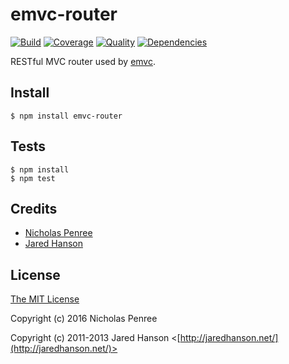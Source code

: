 # emvc-router

[![Build](https://travis-ci.org/emvc/emvc-router.png)](https://travis-ci.org/emvc/emvc-router)
[![Coverage](https://coveralls.io/repos/emvc/emvc-router/badge.png)](https://coveralls.io/r/emvc/emvc-router)
[![Quality](https://codeclimate.com/github/emvc/emvc-router.png)](https://codeclimate.com/github/emvc/emvc-router)
[![Dependencies](https://david-dm.org/emvc/emvc-router.png)](https://david-dm.org/emvc/emvc-router)


RESTful MVC router used by [emvc](https://github.com/emvc/emvc).

## Install

    $ npm install emvc-router

## Tests

    $ npm install
    $ npm test

## Credits

  - [Nicholas Penree](http://github.com/drudge)
  - [Jared Hanson](http://github.com/jaredhanson)

## License

[The MIT License](http://opensource.org/licenses/MIT)

Copyright (c) 2016 Nicholas Penree

Copyright (c) 2011-2013 Jared Hanson <[http://jaredhanson.net/](http://jaredhanson.net/)>
